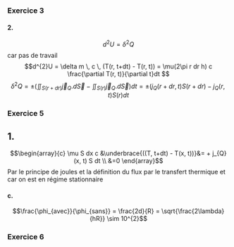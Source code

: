 ### Exercice 3
#### 2.
$$d^{2}U = \delta^{2} Q$$
car pas de travail
$$d^{2}U = \delta m \, c \, (T(r, t+dt) - T(r, t)) = \mu(2\pi r dr h) c \frac{\partial T(r, t)}{\partial t}dt $$
$$\delta^{2} Q = \pm \left(\iint_{S(r + dr)} \vec{j}_{Q}.d\vec{S} - \iint_{S(r)} \vec{j}_{Q}.d\vec{S} \right) dt=  \pm(j_{Q}(r+dr, t)S(r+dr) - j_{Q}(r, t)S(r)dt$$

### Exercice 5
## 1.
$$\begin{array}{c}
\mu S dx c &\underbrace{((T, t+dt) - T(x, t))}&= + j_{Q}(x, t) S dt \\
&=0
\end{array}$$
Par le principe de joules et la définition du flux par le transfert thermique et car on est en régime stationnaire


#### c.
$$\frac{\phi_{avec}}{\phi_{sans}} = \frac{2d}{R} = \sqrt{\frac{2\lambda}{hR}} \sim 10^{2}$$

### Exercice 6
